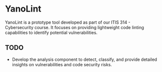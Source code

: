 # YanoLint

YanoLint is a prototype tool developed as part of our ITIS 314 - Cybersecurity course. It focuses on providing lightweight code linting capabilities to identify potential vulnerabilities.

## TODO
- Develop the analysis component to detect, classify, and provide detailed insights on vulnerabilities and code security risks.
